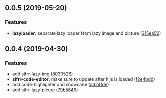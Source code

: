 ## 0.0.5 (2019-05-20)


### Features

* **lazyloader:** separate lazy loader from lazy image and picture ([315ea50](https://github.com/sifrr/sifrr-elements/commit/315ea50))


## 0.0.4 (2019-04-30)


### Features

* add sifrr-lazy-img ([8030526](https://github.com/sifrr/sifrr-elements/commit/8030526))
* **sifrr-code-editor:** make sure to update after hljs is loaded ([f2e4bdd](https://github.com/sifrr/sifrr-elements/commit/f2e4bdd))
* add code-highlighter and showcase ([ad24fde](https://github.com/sifrr/sifrr-elements/commit/ad24fde))
* add sifrr-lazy-picure ([79b5649](https://github.com/sifrr/sifrr-elements/commit/79b5649))



